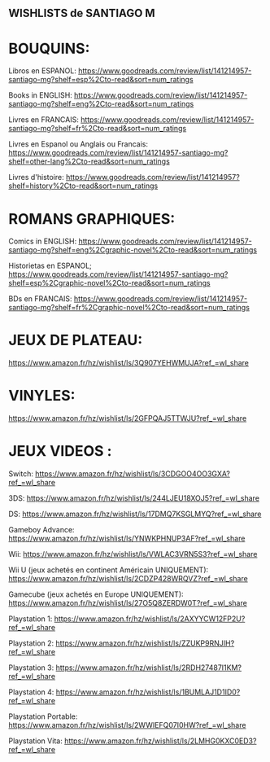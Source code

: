 ## WISHLISTS de SANTIAGO M


# BOUQUINS:

Libros en ESPANOL:
https://www.goodreads.com/review/list/141214957-santiago-mg?shelf=esp%2Cto-read&sort=num_ratings

Books in ENGLISH:
https://www.goodreads.com/review/list/141214957-santiago-mg?shelf=eng%2Cto-read&sort=num_ratings

Livres en FRANCAIS:
https://www.goodreads.com/review/list/141214957-santiago-mg?shelf=fr%2Cto-read&sort=num_ratings

Livres en Espanol ou Anglais ou Francais:
https://www.goodreads.com/review/list/141214957-santiago-mg?shelf=other-lang%2Cto-read&sort=num_ratings

Livres d'histoire:
https://www.goodreads.com/review/list/141214957?shelf=history%2Cto-read&sort=num_ratings

# ROMANS GRAPHIQUES:

Comics in ENGLISH:
https://www.goodreads.com/review/list/141214957-santiago-mg?shelf=eng%2Cgraphic-novel%2Cto-read&sort=num_ratings

Historietas en ESPANOL;
https://www.goodreads.com/review/list/141214957-santiago-mg?shelf=esp%2Cgraphic-novel%2Cto-read&sort=num_ratings

BDs en FRANCAIS:
https://www.goodreads.com/review/list/141214957-santiago-mg?shelf=fr%2Cgraphic-novel%2Cto-read&sort=num_ratings

# JEUX DE PLATEAU:

https://www.amazon.fr/hz/wishlist/ls/3Q907YEHWMUJA?ref_=wl_share

# VINYLES:

https://www.amazon.fr/hz/wishlist/ls/2GFPQAJ5TTWJU?ref_=wl_share

# JEUX VIDEOS :

Switch:
https://www.amazon.fr/hz/wishlist/ls/3CDGOO4OO3GXA?ref_=wl_share

3DS:
https://www.amazon.fr/hz/wishlist/ls/244LJEU18XOJ5?ref_=wl_share

DS:
https://www.amazon.fr/hz/wishlist/ls/17DMQ7KSGLMYQ?ref_=wl_share

Gameboy Advance:
https://www.amazon.fr/hz/wishlist/ls/YNWKPHNUP3AF?ref_=wl_share

Wii:
https://www.amazon.fr/hz/wishlist/ls/VWLAC3VRN5S3?ref_=wl_share

Wii U (jeux achetés en continent Américain UNIQUEMENT):
https://www.amazon.fr/hz/wishlist/ls/2CDZP428WRQVZ?ref_=wl_share

Gamecube (jeux achetés en Europe UNIQUEMENT):
https://www.amazon.fr/hz/wishlist/ls/27O5Q8ZERDW0T?ref_=wl_share

Playstation 1:
https://www.amazon.fr/hz/wishlist/ls/2AXYYCW12FP2U?ref_=wl_share

Playstation 2:
https://www.amazon.fr/hz/wishlist/ls/ZZUKP9RNJIH?ref_=wl_share

Playstation 3:
https://www.amazon.fr/hz/wishlist/ls/2RDH27487I1KM?ref_=wl_share

Playstation 4:
https://www.amazon.fr/hz/wishlist/ls/1BUMLAJ1D1ID0?ref_=wl_share

Playstation Portable:
https://www.amazon.fr/hz/wishlist/ls/2WWIEFQ07I0HW?ref_=wl_share

Playstation Vita:
https://www.amazon.fr/hz/wishlist/ls/2LMHG0KXC0ED3?ref_=wl_share







